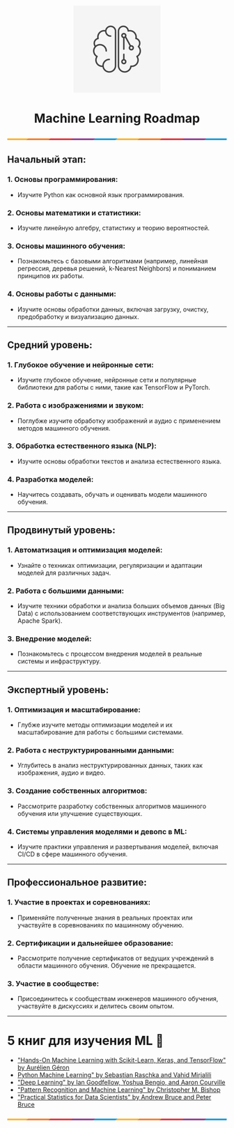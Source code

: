 <p align="center"><img src="img/logo.jpg"></p>
<h1 align="center">Machine Learning Roadmap</h1>

<img src="img/stripe.png">

## Начальный этап:

### **1. Основы программирования:**
- Изучите Python как основной язык программирования.
### **2. Основы математики и статистики:**
- Изучите линейную алгебру, статистику и теорию вероятностей.
### **3. Основы машинного обучения:**
- Познакомьтесь с базовыми алгоритмами (например, линейная регрессия, деревья решений, k-Nearest Neighbors) и пониманием принципов их работы.
### **4. Основы работы с данными:**
- Изучите основы обработки данных, включая загрузку, очистку, предобработку и визуализацию данных.
---

## Средний уровень:

### **1. Глубокое обучение и нейронные сети:**
- Изучите глубокое обучение, нейронные сети и популярные библиотеки для работы с ними, такие как TensorFlow и PyTorch.

### **2. Работа с изображениями и звуком:**
- Поглубже изучите обработку изображений и аудио с применением методов машинного обучения.

### **3. Обработка естественного языка (NLP):**
- Изучите основы обработки текстов и анализа естественного языка.

### **4. Разработка моделей:**
- Научитесь создавать, обучать и оценивать модели машинного обучения.
---

## Продвинутый уровень:

### **1. Автоматизация и оптимизация моделей:**
- Узнайте о техниках оптимизации, регуляризации и адаптации моделей для различных задач.

### **2. Работа с большими данными:**
- Изучите техники обработки и анализа больших объемов данных (Big Data) с использованием соответствующих инструментов (например, Apache Spark).

### **3. Внедрение моделей:**
- Познакомьтесь с процессом внедрения моделей в реальные системы и инфраструктуру.
---

## Экспертный уровень:

### **1. Оптимизация и масштабирование:**
- Глубже изучите методы оптимизации моделей и их масштабирование для работы с большими системами.

### **2. Работа с неструктурированными данными:**
- Углубитесь в анализ неструктурированных данных, таких как изображения, аудио и видео.

### **3. Создание собственных алгоритмов:**
- Рассмотрите разработку собственных алгоритмов машинного обучения или улучшение существующих.

### **4. Системы управления моделями и девопс в ML:**
- Изучите практики управления и развертывания моделей, включая CI/CD в сфере машинного обучения.
---

## Профессиональное развитие:

### **1. Участие в проектах и соревнованиях:**
- Применяйте полученные знания в реальных проектах или участвуйте в соревнованиях по машинному обучению.

### **2. Сертификации и дальнейшее образование:**
- Рассмотрите получение сертификатов от ведущих учреждений в области машинного обучения. Обучение не прекращается.

### **3. Участие в сообществе:**
- Присоединитесь к сообществам инженеров машинного обучения, участвуйте в дискуссиях и делитесь своим опытом.
---

# 5 книг для изучения ML :book:
- ["Hands-On Machine Learning with Scikit-Learn, Keras, and TensorFlow" by Aurélien Géron](https://www.oreilly.com/library/view/hands-on-machine-learning/9781492032632/)
- [Python Machine Learning" by Sebastian Raschka and Vahid Mirjalili](https://www.amazon.fr/Python-Machine-Learning-scikit-learn-TensorFlow/dp/1787125939)
- ["Deep Learning" by Ian Goodfellow, Yoshua Bengio, and Aaron Courville](https://www.deeplearningbook.org/)
- ["Pattern Recognition and Machine Learning" by Christopher M. Bishop](https://www.microsoft.com/en-us/research/uploads/prod/2006/01/Bishop-Pattern-Recognition-and-Machine-Learning-2006.pdf)
- ["Practical Statistics for Data Scientists" by Andrew Bruce and Peter Bruce](https://www.oreilly.com/library/view/practical-statistics-for/9781491952955/)
<img src="img/stripe.png">
